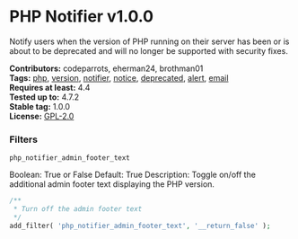 # PHP Notifier v1.0.0

Notify users when the version of PHP running on their server has been or is about to be deprecated and will no longer be supported with security fixes.

**Contributors:** codeparrots, eherman24, brothman01 <br />
**Tags:** [php](https://wordpress.org/plugins/tags/php), [version](https://wordpress.org/plugins/tags/version), [notifier](https://wordpress.org/plugins/tags/notifier), [notice](https://wordpress.org/plugins/tags/notice), [deprecated](https://wordpress.org/plugins/tags/deprecated), [alert](https://wordpress.org/plugins/tags/alert), [email](https://wordpress.org/plugins/tags/email) <br />
**Requires at least:** 4.4 <br />
**Tested up to:** 4.7.2 <br />
**Stable tag:** 1.0.0 <br />
**License:** [GPL-2.0](https://www.gnu.org/licenses/gpl-2.0.html) <br />

### Filters ###

`php_notifier_admin_footer_text`

Boolean: True or False
Default: True
Description: Toggle on/off the additional admin footer text displaying the PHP version.

```php
/**
 * Turn off the admin footer text
 */
add_filter( 'php_notifier_admin_footer_text', '__return_false' );
```
